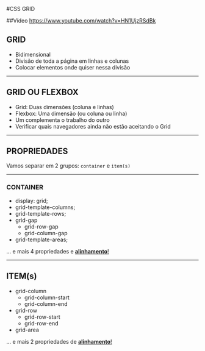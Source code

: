 #CSS GRID

##Vídeo
https://www.youtube.com/watch?v=HN1UjzRSdBk

## GRID

- Bidimensional
- Divisão de toda a página em linhas e colunas
- Colocar elementos onde quiser nessa divisão

---

## GRID OU FLEXBOX

- Grid: Duas dimensões (coluna e linhas)
- Flexbox: Uma dimensão (ou coluna ou linha)
- Um complementa o trabalho do outro
- Verificar quais navegadores ainda não estão aceitando o Grid

---

## PROPRIEDADES

Vamos separar em 2 grupos:
 `container` e `item(s)`

 ---

 ### CONTAINER

- display: grid;
- grid-template-columns;
- grid-template-rows;
- grid-gap
  - grid-row-gap
  - grid-column-gap
- grid-template-areas;
  
... e mais 4 propriedades e [**alinhamento**!](Alinhamento.md)

---
## ITEM(s)

- grid-column
  - grid-column-start
  - grid-column-end
- grid-row
  - grid-row-start
  - grid-row-end
- grid-area

... e mais 2 propriedades de [**alinhamento**!](Alinhamento.md)
